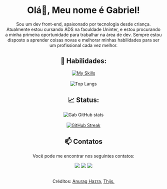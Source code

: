 <div align="center">

# Olá👋, Meu nome é Gabriel!

Sou um dev front-end, apaixonado por tecnologia desde criança. Atualmente estou cursando ADS na faculdade Uninter, e estou procurando a minha primeira oportunidade para trabalhar na área de dev. Sempre estou disposto a aprender coisas novas e melhorar minhas habilidades para ser um profissional cada vez melhor.
<br>

## 👾 Habilidades:

[![My Skills](https://skillicons.dev/icons?i=js,html,css,git,vscode&theme=dark&perline=3)](https://skillicons.dev)
<br> </br>
![Top Langs](https://github-readme-stats.vercel.app/api/top-langs/?username=GabMartineli&layout=compact&langs_count=6&count_private=true&theme=material-palenight&show_icons=true)


## 📈 Status:

![Gab GitHub stats](https://github-readme-stats.vercel.app/api?username=GabMartineli&count_private=true&theme=material-palenight&show_icons=true&hide_title=true&layout=compact&hide=contribs)
<br> </br>
[![GitHub Streak](https://streak-stats.demolab.com/?user=GabMartineli&theme=material-palenight&show_icons=true)](https://git.io/streak-stats)

## 📫 Contatos
Você pode me encontrar nos seguintes contatos:

 <div> 
  
  <a href="https://www.linkedin.com/in/gabrielmartineli" target="_blank"><img src="https://img.shields.io/badge/-Linkedin-%230077B5?style=for-the-badge&logo=linkedin&logoColor=white"></a> 
  <a href="mailto: gabrielmartineli88@Gmail.com" target="_blank"><img src="https://img.shields.io/badge/-email-%23E4405F?style=for-the-badge&logo=email&logoColor=white"></a>
  <a href="https://discord.com/users/@gabzz1/" target="_blank"><img src="https://img.shields.io/badge/Discord-7289DA?style=for-the-badge&logo=discord&logoColor=white"></a> 

 </div>

 <br>
 Créditos: <a href="https://github.com/anuraghazra/github-readme-stats">Anurag Hazra</a>, <a href="https://github.com/tandpfun/skill-icons">Thijs.</a>
</div>

